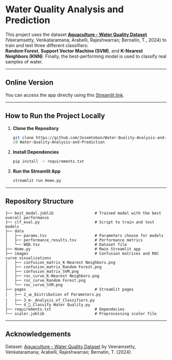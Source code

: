# Water Quality Analysis and Prediction

This project uses the dataset [**Aquaculture - Water Quality Dataset**](https://data.mendeley.com/datasets/y78ty2g293/1)  
(Veeramsetty, Venkataramana; Arabelli, Rajeshwarrao; Bernatin, T., 2024) to train and test three different classifiers:  
**Random Forest**, **Support Vector Machine (SVM)**, and **K-Nearest Neighbors (KNN)**. Finally, the best-performing model is used to classify real samples of water.

---

## Online Version

You can access the app directly using this [Streamlit link](https://aquanalysis.streamlit.app).

---

## How to Run the Project Locally

1. **Clone the Repository**
   ```bash
   git clone https://github.com/Josemtobon/Water-Quality-Analysis-and-Prediction.git
   cd Water-Quality-Analysis-and-Prediction
   ```


2. **Install Dependencies**

   ```bash
   pip install -r requirements.txt
   ```


3. **Run the Streamlit App**

   ```bash
   streamlit run Home.py
   ```

---

## Repository Structure

```
├── best_model.joblib                  # Trained model with the best overall performance
├── clf_eval.py                        # Script to train and test models
├── data
│   ├── params.tsv                     # Parameters choose for models
│   ├── performance_results.tsv        # Performance metrics
│   └── WQD.tsv                        # Dataset file
├── Home.py                            # Main Streamlit app
├── images                             # Confusion matrices and ROC curve visualizations
│   ├── confusion_matrix_K-Nearest Neighbors.png
│   ├── confusion_matrix_Random Forest.png
│   ├── confusion_matrix_SVM.png
│   ├── roc_curve_K-Nearest Neighbors.png
│   ├── roc_curve_Random Forest.png
│   └── roc_curve_SVM.png
├── pages                              # Streamlit pages
│   ├── 2_📊_Distribution of Parameters.py
│   ├── 3_⚙️-_Analysis_of_Classifiers.py
│   └── 4_🧪_Classify Water Quality.py
├── requirements.txt                   # Dependecies
└── scaler.joblib                      # Preprocessing scaler file
```

---

## Acknowledgements

Dataset: [Aquaculture - Water Quality Dataset](https://data.mendeley.com/datasets/y78ty2g293/1)
by Veeramsetty, Venkataramana; Arabelli, Rajeshwarrao; Bernatin, T. (2024).
